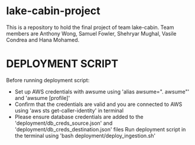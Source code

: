 # lake-cabin-project
This is a repository to hold the final project of team lake-cabin. 
Team members are Anthony Wong, Samuel Fowler, Shehryar Mughal, Vasile Condrea and Hana Mohamed.

# DEPLOYMENT SCRIPT
Before running deployment script:
 - Set up AWS credentials with awsume using 'alias awsume=". awsume"' and 'awsume [profile]'
 - Confirm that the credentials are valid and you are connected to AWS using 'aws sts get-caller-identity' in terminal
 - Please ensure database credentials are added to the 'deployment/db_creds_source.json' and 'deployment/db_creds_destination.json' files
Run deployment script in the terminal using 'bash deployment/deploy_ingestion.sh'

